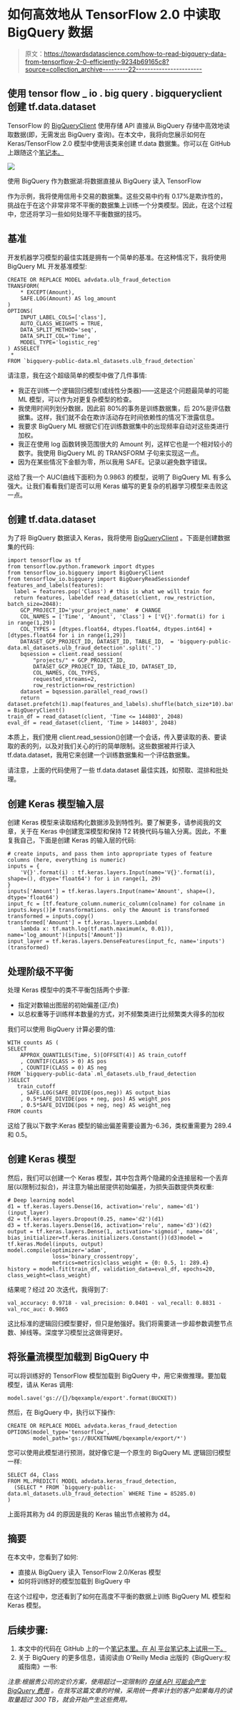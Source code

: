 # 如何高效地从 TensorFlow 2.0 中读取 BigQuery 数据

> 原文：<https://towardsdatascience.com/how-to-read-bigquery-data-from-tensorflow-2-0-efficiently-9234b69165c8?source=collection_archive---------22----------------------->

## 使用 tensor flow _ io . big query . bigqueryclient 创建 tf.data.dataset

TensorFlow 的 [BigQueryClient](https://github.com/tensorflow/io/tree/master/tensorflow_io/bigquery) 使用存储 API 直接从 BigQuery 存储中高效地读取数据(即，无需发出 BigQuery 查询)。在本文中，我将向您展示如何在 Keras/TensorFlow 2.0 模型中使用该类来创建 tf.data 数据集。你可以在 GitHub 上跟随这个[笔记本。](https://github.com/GoogleCloudPlatform/training-data-analyst/blob/master/blogs/bigquery_datascience/bigquery_tensorflow.ipynb)

![](img/defea1804f960a851f4650039b52b5bb.png)

使用 BigQuery 作为数据湖:将数据直接从 BigQuery 读入 TensorFlow

作为示例，我将使用信用卡交易的数据集。这些交易中约有 0.17%是欺诈性的，挑战在于在这个非常非常不平衡的数据集上训练一个分类模型。因此，在这个过程中，您还将学习一些如何处理不平衡数据的技巧。

## 基准

开发机器学习模型的最佳实践是拥有一个简单的基准。在这种情况下，我将使用 BigQuery ML 开发基准模型:

```
CREATE OR REPLACE MODEL advdata.ulb_fraud_detection 
TRANSFORM(
    * EXCEPT(Amount),
    SAFE.LOG(Amount) AS log_amount
)
OPTIONS(
    INPUT_LABEL_COLS=['class'],
    AUTO_CLASS_WEIGHTS = TRUE,
    DATA_SPLIT_METHOD='seq',
    DATA_SPLIT_COL='Time',
    MODEL_TYPE='logistic_reg'
) ASSELECT 
 *
FROM `bigquery-public-data.ml_datasets.ulb_fraud_detection`
```

请注意，我在这个超级简单的模型中做了几件事情:

*   我正在训练一个逻辑回归模型(或线性分类器)——这是这个问题最简单的可能 ML 模型，可以作为对更复杂模型的检查。
*   我使用时间列划分数据，因此前 80%的事务是训练数据集，后 20%是评估数据集。这样，我们就不会在欺诈活动存在时间依赖性的情况下泄露信息。
*   我要求 BigQuery ML 根据它们在训练数据集中的出现频率自动对这些类进行加权。
*   我正在使用 log 函数转换范围很大的 Amount 列，这样它也是一个相对较小的数字。我使用 BigQuery ML 的 TRANSFORM 子句来实现这一点。
*   因为在某些情况下金额为零，所以我用 SAFE。记录以避免数字错误。

这给了我一个 AUC(曲线下面积)为 0.9863 的模型，说明了 BigQuery ML 有多么强大。让我们看看我们是否可以用 Keras 编写的更复杂的机器学习模型来击败这一点。

## 创建 tf.data.dataset

为了将 BigQuery 数据读入 Keras，我将使用 [BigQueryClient](https://github.com/tensorflow/io/tree/master/tensorflow_io/bigquery) 。下面是创建数据集的代码:

```
import tensorflow as tf
from tensorflow.python.framework import dtypes
from tensorflow_io.bigquery import BigQueryClient
from tensorflow_io.bigquery import BigQueryReadSessiondef features_and_labels(features):
  label = features.pop('Class') # this is what we will train for
  return features, labeldef read_dataset(client, row_restriction, batch_size=2048):
    GCP_PROJECT_ID='your_project_name'  # CHANGE
    COL_NAMES = ['Time', 'Amount', 'Class'] + ['V{}'.format(i) for i in range(1,29)]
    COL_TYPES = [dtypes.float64, dtypes.float64, dtypes.int64] + [dtypes.float64 for i in range(1,29)]
    DATASET_GCP_PROJECT_ID, DATASET_ID, TABLE_ID,  = 'bigquery-public-data.ml_datasets.ulb_fraud_detection'.split('.')
    bqsession = client.read_session(
        "projects/" + GCP_PROJECT_ID,
        DATASET_GCP_PROJECT_ID, TABLE_ID, DATASET_ID,
        COL_NAMES, COL_TYPES,
        requested_streams=2,
        row_restriction=row_restriction)
    dataset = bqsession.parallel_read_rows()
    return dataset.prefetch(1).map(features_and_labels).shuffle(batch_size*10).batch(batch_size)client = BigQueryClient()
train_df = read_dataset(client, 'Time <= 144803', 2048)
eval_df = read_dataset(client, 'Time > 144803', 2048)
```

本质上，我们使用 client.read_session()创建一个会话，传入要读取的表、要读取的表的列，以及对我们关心的行的简单限制。这些数据被并行读入 tf.data.dataset，我用它来创建一个训练数据集和一个评估数据集。

请注意，上面的代码使用了一些 tf.data.dataset 最佳实践，如预取、混排和批处理。

## 创建 Keras 模型输入层

创建 Keras 模型来读取结构化数据涉及到特性列。要了解更多，请参阅我的文章，关于在 Keras 中创建宽深模型和保持 T2 转换代码与输入分离。因此，不重复我自己，下面是创建 Keras 的输入层的代码:

```
# create inputs, and pass them into appropriate types of feature columns (here, everything is numeric)
inputs = {
    'V{}'.format(i) : tf.keras.layers.Input(name='V{}'.format(i), shape=(), dtype='float64') for i in range(1, 29)
}
inputs['Amount'] = tf.keras.layers.Input(name='Amount', shape=(), dtype='float64')
input_fc = [tf.feature_column.numeric_column(colname) for colname in inputs.keys()]# transformations. only the Amount is transformed
transformed = inputs.copy()
transformed['Amount'] = tf.keras.layers.Lambda(
    lambda x: tf.math.log(tf.math.maximum(x, 0.01)), name='log_amount')(inputs['Amount'])
input_layer = tf.keras.layers.DenseFeatures(input_fc, name='inputs')(transformed)
```

## 处理阶级不平衡

处理 Keras 模型中的类不平衡包括两个步骤:

*   指定对数输出图层的初始偏差(正/负)
*   以总权重等于训练样本数量的方式，对不频繁类进行比频繁类大得多的加权

我们可以使用 BigQuery 计算必要的值:

```
WITH counts AS (
SELECT
    APPROX_QUANTILES(Time, 5)[OFFSET(4)] AS train_cutoff
    , COUNTIF(CLASS > 0) AS pos
    , COUNTIF(CLASS = 0) AS neg
FROM `bigquery-public-data`.ml_datasets.ulb_fraud_detection
)SELECT
   train_cutoff
    , SAFE.LOG(SAFE_DIVIDE(pos,neg)) AS output_bias
    , 0.5*SAFE_DIVIDE(pos + neg, pos) AS weight_pos
    , 0.5*SAFE_DIVIDE(pos + neg, neg) AS weight_neg
FROM counts
```

这给了我以下数字:Keras 模型的输出偏差需要设置为-6.36，类权重需要为 289.4 和 0.5。

## 创建 Keras 模型

然后，我们可以创建一个 Keras 模型，其中包含两个隐藏的全连接层和一个丢弃层(以限制过拟合)，并注意为输出层提供初始偏差，为损失函数提供类权重:

```
# Deep learning model
d1 = tf.keras.layers.Dense(16, activation='relu', name='d1')(input_layer)
d2 = tf.keras.layers.Dropout(0.25, name='d2')(d1)
d3 = tf.keras.layers.Dense(16, activation='relu', name='d3')(d2)
output = tf.keras.layers.Dense(1, activation='sigmoid', name='d4', bias_initializer=tf.keras.initializers.Constant())(d3)model = tf.keras.Model(inputs, output)
model.compile(optimizer='adam',
              loss='binary_crossentropy',
              metrics=metrics)class_weight = {0: 0.5, 1: 289.4}
history = model.fit(train_df, validation_data=eval_df, epochs=20, class_weight=class_weight)
```

结果呢？经过 20 次迭代，我得到了:

```
val_accuracy: 0.9718 - val_precision: 0.0401 - val_recall: 0.8831 - val_roc_auc: 0.9865
```

这比标准的逻辑回归模型要好，但只是勉强好。我们将需要进一步超参数调整节点数、掉线等。深度学习模型比这做得更好。

## 将张量流模型加载到 BigQuery 中

可以将训练好的 TensorFlow 模型加载到 BigQuery 中，用它来做推理。要加载模型，请从 Keras 调用:

```
model.save('gs://{}/bqexample/export'.format(BUCKET))
```

然后，在 BigQuery 中，执行以下操作:

```
CREATE OR REPLACE MODEL advdata.keras_fraud_detection 
OPTIONS(model_type='tensorflow',   
        model_path='gs://BUCKETNAME/bqexample/export/*')
```

您可以使用此模型进行预测，就好像它是一个原生的 BigQuery ML 逻辑回归模型一样:

```
SELECT d4, Class
FROM ML.PREDICT( MODEL advdata.keras_fraud_detection,
  (SELECT * FROM `bigquery-public-data.ml_datasets.ulb_fraud_detection` WHERE Time = 85285.0)
)
```

上面将其称为 d4 的原因是我的 Keras 输出节点被称为 d4。

## 摘要

在本文中，您看到了如何:

*   直接从 BigQuery 读入 TensorFlow 2.0/Keras 模型
*   如何将训练好的模型加载到 BigQuery 中

在这个过程中，您还看到了如何在高度不平衡的数据上训练 BigQuery ML 模型和 Keras 模型。

## 后续步骤:

1.  本文中的代码在 GitHub 上的一个[笔记本里。在 AI 平台笔记本上试用一下。](https://github.com/GoogleCloudPlatform/training-data-analyst/blob/master/blogs/bigquery_datascience/bigquery_tensorflow.ipynb)
2.  关于 BigQuery 的更多信息，请阅读由 O'Reilly Media 出版的《BigQuery:权威指南》一书:

*注意:根据贵公司的定价方案，使用超过一定限制的* [*存储 API 可能会产生 BigQuery 费用*](https://cloud.google.com/bigquery/pricing#storage-api) *。在我写这篇文章的时候，采用统一费率计划的客户如果每月的读取量超过 300 TB，就会开始产生这些费用。*